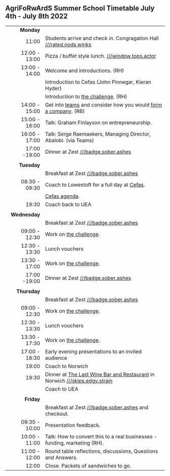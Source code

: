 ## AgriFoRwArdS Summer School Timetable July 4th - July 8th 2022

|               |                                                                                                                                              |
|--------------:|:---------------------------------------------------------------------------------------------------------------------------------------------|
|    **Monday** |                                                                                                                                              |
|         11:00 | Students arrive and check in. Congragation Hall [///rated.nods.winks](https://w3w.co/rated.nods.winks)                                       |
| 12:00 - 13:00 | Pizza / buffet style lunch. [///window.tops.actor](https://w3w.co/window.tops.actor)                                                         |
| 13:00 - 14:00 | Welcome and introductions. (RH)                                                                                                              |
|               | Introduction to Cefas (John Pinnegar, Kieran Hyder)                                                                                          |
|               | Introduction to [the challenge](README.md). (RH)                                                                                             |
| 14:00 - 15:00 | Get into [teams](#teams) and consider how you would [form a company](start-up.md). (RB)                                                      |
| 15:00 - 16:00 | Talk: Graham Finlayson on entrepreneurship.                                                                                                  |
| 16:00 - 17:00 | Talk: Serge Raemaekers, Managing Director, Abalobi. (via Teams)                                                                              |
|  17:00 -19:00 | Dinner at Zest [///badge.sober.ashes](https://w3w.co/badge.sober.ashes)                                                                      |
|               |                                                                                                                                              |
|   **Tuesday** |                                                                                                                                              |
|               | Breakfast at Zest [///badge.sober.ashes](https://w3w.co/badge.sober.ashes)                                                                   |
| 08:30 - 09:30 | Coach to Lowestoft for a full day at [Cefas](http://www.cefas.co.uk).                                                                        |
|               | [Cefas agenda](cefas.md).                                                                                                                    |
|         19:30 | Coach back to UEA                                                                                                                            |
|               |                                                                                                                                              |
| **Wednesday** |                                                                                                                                              |
|               | Breakfast at Zest [///badge.sober.ashes](https://w3w.co/badge.sober.ashes)                                                                   |
| 09:00 - 12:30 | Work on [the challenge](README.md).                                                                                                          |
| 12:30 - 13:30 | Lunch vouchers                                                                                                                               |
| 13:30 - 17:00 | Work on [the challenge](README.md).                                                                                                          |
|  17:00 -19:00 | Dinner at Zest [///badge.sober.ashes](https://w3w.co/badge.sober.ashes)                                                                      |
|               |                                                                                                                                              |
|  **Thursday** |                                                                                                                                              |
|               | Breakfast at Zest [///badge.sober.ashes](https://w3w.co/badge.sober.ashes)                                                                   |
| 09:00 - 12:30 | Work on [the challenge](README.md).                                                                                                          |
| 12:30 - 13:30 | Lunch vouchers                                                                                                                               |
| 13:30 - 17:30 | Work on [the challenge](README.md).                                                                                                          |
| 17:00 - 18:30 | Early evening presentations to an invited audience                                                                                           |
|         19:00 | Coach to Norwich                                                                                                                             |
|         19:30 | Dinner at [The Last Wine Bar and Restaurant](https://lastwinebar.co.uk/) in Norwich [///skips.edgy.strain](https://w3w.co/skips.edgy.strain) |
|               | Coach to UEA                                                                                                                                 |
|               |                                                                                                                                              |
|    **Friday** |                                                                                                                                              |
|               | Breakfast at Zest [///badge.sober.ashes](https://w3w.co/badge.sober.ashes) and checkout.                                                     |
| 09:30 - 10:00 | Presentation feedback.                                                                                                                       |
| 10:00 - 11:00 | Talk: How to convert this to a real businesses - funding, marketing (RH).                                                                    |
| 11:00 - 12:00 | Round table reflections, discussions, Questions and Answers.                                                                                 |
|         12:00 | Close. Packets of sandwiches to go.                                                                                                          |
